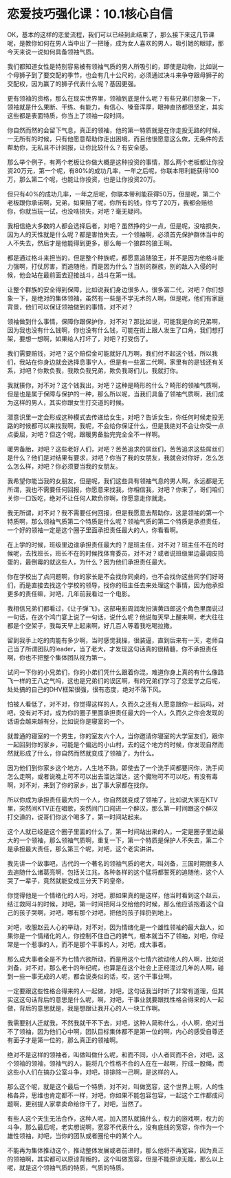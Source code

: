 # 恋爱技巧强化课：10.1核心自信

OK，基本的这样的恋爱流程，我们可以已经到此结束了，那么接下来这几节课呢，是教你如何在男人当中出了一把锤，成为女人喜欢的男人，吸引她的眼球，那今天来说一说如何具备领袖气质。

我们都知道女性是特别容易被有领袖气质的男人所吸引的，即使是动物，比如说一个母狮子到了要交配的季节，也会有几十公尺的，必须通过决斗来争夺跟母狮子的交配权，因为赢了的狮子代表什么呢？基因更强。

更有领袖的资格，那么在现实世界里，领袖到底是什么呢？有些兄弟们想象一下，领袖就是什么果断、干练、有能力，有信心、嗓音浑厚，眼神直挤都很坚定，其实这些都是表面特质，你当上了领袖一段时间。

你自然而然的会留下气息，真正的领袖，他的第一特质就是在你走投无路的时候，一无所有的时候，只有他愿意帮助你走出困境，而且他很愿意这么做，无条件的去帮助你，无私且不计回报，让你比较什么？有安全感。

那么举个例子，有两个老板让你做大概是这种投资的事情，那么两个老板都让你投资20万元，第一个呢，有80%的成功几率，一年之后呢，你联本带利能获得100万，那么第二个呢，也能让你投资，也是让你投资20万。

但只有40%的成功几率，一年之后呢，你联本带利能获得50万，但是呢，第二个老板跟你承诺啊，兄弟，如果赔了呢，你所有的钱，你亏了20万，我都会赔给你，你就当玩一试，也没啥损失，对吧？毫无疑问。

我相信绝大多数的人都会选择后者，对吧？虽然挣的少一点，但是呢，没啥损失，因为人的天性就是什么呢？都是害怕失去，一个领袖啊，必须首先保护群体当中的人不失去，然后才是他能得到更多，那么每一个狼群的狼王啊。

都是通过格斗来担当的，但是整个种族呢，都愿意追随狼王，并不是因为他格斗能力强啊，打仗厉害，而追随他，而是因为什么？当别的群族，别的敌人入侵的时候，他会站在最前面去迎接战斗，战斗在第一线。

让整个群族的安全得到保障，比如说我们身边很多人，很多富二代，对吧？你们想象一下，是绝对的集体领袖，虽然有一些是不学无术的人啊，但是呢，他们有家庭背景，他们可以保证领袖做到的事情，对不对？

领袖做到什么事情，保障你跟保护你，对不对？那比如说，可能我是你的兄弟啊，因为我也没有什么钱啊，你也没有什么钱，可能在街上跟人发生了口角，我们想打架，要想一想啊，如果给人打坏了，对吧？打受伤了。

我们需要赔钱，对吧？这个赔偿金可能就好几万啊，我们付不起这个钱，所以我们，我站在你身边就会选择息事宁人，但是有一些富二代啊，家里有的是钱还有关系，对吧？你欺负我，我欺负我兄弟，欺负我哥们儿，我就打你。

我就揍你，对不对？这个钱我出，对吧？这种是畸形的什么？畸形的领袖气质啊，但是也是属于保障与保护的一种，那么所以呢，当我们具备了领袖气质啊，我们成为这样的男人，其实你跟女生打交道的时候。

潜意识里一定会形成这种模式去传递给女生，对吧？告诉女生，你任何时候走投无路的时候都可以来找我啊，我呢，不会给你保证什么，但是我绝对不会让你受一点点委屈，对吧？但这个呢，跟暖男备胎完完全全不一样啊。

暖男备胎，对吧？这些老好人们，对吧？苦苦追求的屌丝们，苦苦追求这些屌丝们是什么？他们是对结果有要求，对吧？你当了我的女朋友，我就会对你好，怎么怎么怎么样，对吧？你必须要当我的女朋友。

我希望你能当我的女朋友，但是呢，我们这些具有领袖气息的男人啊，永远都是无所谓，我也不需要任何回报，你愿意来找我，你相信我，对吧？你来了，哥们咱们关你一口饭吃，绝对不让任何人欺负你啊，你愿意走你就走。

我无所谓，对不对？我不需要任何回报，但是我愿意去帮助你，这是领袖的第一个特质啊，那么领袖气质第二个特质是什么呢？领袖气质的第二个特质是承担责任，一个好的领袖一定是这个圈子里面承担责任最大的人，你看看啊。

在上学的时候，班级里边谁承担责任最大的？是班主任，对不对？班主任不在的时候呢，去找班长，班长不在的时候找体育委员，对不对？或者说班级里边最调皮捣蛋的，最倒霉的就这些人，为什么？因为他们承担责任最大。

你在学校出了点问题啊，你的家长是不会找你同桌的，也不会找你这些同学们好哥们，而是直接去找这个学校的领导，找你的班主任去来处理这个事情，因为他承担更多的责任嘛，对吧，几年前我看过一个电影。

我相信兄弟们都看过，《让子弹飞》，这部电影周润发扮演黄四郎这个角色里面说过一句话，在这个鸿门宴上说了一句话，说什么呢？他说每天早上醒来啊，老大往往都是个空架子，我每天早上起来啊，好几百人等着我吃喝拉撒。

留到我手上吃的肉能有多少啊，当时感觉我操，很装逼，直到后来有一天，老师自己当了所谓团队的leader，当了老大，才发现这句话真的很精髓，你不承担责任啊，你也不把整个集体团队视为第一。

试问一下你的小兄弟们，你的小弟们凭什么跟着你混，难道你身上真的有什么像路飞一样的王八之气吗，这也是兄弟们的误区啊，有的兄弟们学习了恋爱学之后呢，处处搞的自己的DHV框架很强，很有态度，绝对不落下风。

怕被人看低了，对不对，你觉得这样的人，久而久之还有人愿意跟你一起玩吗，对吧，没有对不对，成为你的圈子里面承担责任最大的一个人，久而久之你会发现的话语会越来越有分，比如说你是寝室的一个。

就普通的寝室的一个男生，你的室友六个人，当你邀请你寝室的大学室友们，跟你一起回到你的家乡，可能是个偏远的小山村，去的这个地方的时候，你发现自然而然就形成了什么，你自然而然就变成了领袖了，为什么。

因为他们到你家乡这个地方，人生地不熟，即使去了一个洗手间都要问你，洗手间怎么走啊，或者说晚上可不可以出去溜达溜达，这个魔物可不可以吃，有没有毒啊，对不对，来到了你的家乡，出了事大家都在找你。

所以你成为承担责任最大的一个人，你自然就变成了领袖了，比如说大家在KTV里，突然间KTV正在唱歌，突然间门口闯进一个醉汉，那么第一时间跟这个醉汉打交道的，说哥们你这个喝多了，第一时间站起来。

这个人就已经是这个圈子里面的什么了，第一时间站出来的人，一定是圈子里边最大的一个领袖，那么领袖气质啊，重复一下，第一个特质是保护人不失去，第二个是承担最大责任，那么第三个呢，对吧，这个老实讲讲。

我先讲一个故事吧，古代的一个著名的领袖气质的老大，叫刘备，三国时期很多人去追随什么诸葛亮啊，包括关江兆，各种各样的这个猛将都誓死的追随他，这个人哭了一辈子，竟然就能变成三分天下的皇帝。

你觉得他是一个情绪化的人吗，对吧，那如果真的是这样，他当时看到这个赵云，结江救阿斗的时候，对吧，第一时间把阿斗交给他的时候，那么他应该抱着这个自己的孩子哭啊，对吧，哪有那个对吧，把他的孩子摔扔到地上。

对吧，收服赵云人心的举动，对不对，因为情绪化是一个雄性领袖的最大敌人，如果你是一个情绪化的人，你控制不住自己的脾气，根本就当不了领袖，对吧，你经常是一个惹事的人，而不是那个平事的人，对吧，成大事者。

那么成大事者全是不为七情六欲所动，而是用这个七情六欲动他人的人啊，比如说刘备，对不对，那么老十的年纪呢，也算是在这个社会上正经混过几年的人啊，碰到一些一事无成的人呢，都会说类似的话，哎，这个干事业啊。

一定要跟这些性格合得来的人一起做，对吧，这句话我当时听了非常有道理，但其实这这句话背后的意思是什么呢，啊，对吧，干事业就要跟找性格合得来的人一起做，背后的意思就是，我是想跟让我开心的人一块工作啊。

我需要别人迁就我，不然我就干不下去，对吧，这种人简称什么，小人啊，绝对当不了领袖，因为他们心中啊，团队目标集体都不是第一位的啊，内心的感受自尊还有面子才是第一位的，那么真正的领袖啊。

绝对不是这样的领袖者，叫做叫做什么呢，和而不同，小人者同而不合，对吧，这个领袖的领袖，领袖气的人，能将几个性格不合的人在在一起啊，拧成一股绳，而这些小人们在搞办公室斗争，对吧，排排除一己啊，是这样的人。

那么这个呢，就是这个最后一个特质，对不对，叫做宽容，这个世界上啊，人的性格各异，思维也肯定都不一样，对吧，你如果不能包容包容，一起这个工作都成问题啊，更别提人家拿卖命给你干了，对吧，当然了。

有些人这个天生无法合作，这种人呢，加入团队就搞什么，权力的游戏啊，权力的斗争，那么最后呢，老实想说啊，宽容不代表什么，没有底线的宽容，你作为一个雄性领袖，对吧，当你的团队或者圈伦中的某个人。

不能再为集体推动这个，推动整体发展或者前进时，那么他将不再宽容，因为真正的领袖啊，其实都可以原谅背叛的，这个叫做宽容，但是不能原谅无能，那么以上呢，就是这个领袖气质的特质，气质的特质。

